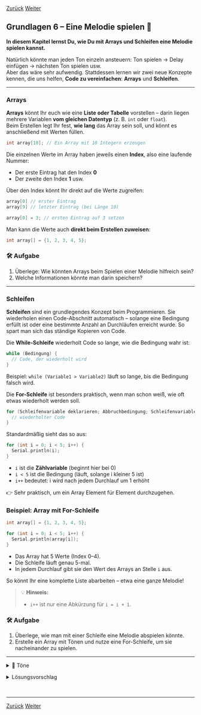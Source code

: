 <link rel="stylesheet" href="assets/css/custom.css?v=2">

<div class="nav-container">
  <a href="Grundlagen5" class="button">Zurück</a>
  <a href="Sensoren1" class="button">Weiter</a>
</div>

## Grundlagen 6 – Eine Melodie spielen 🎵

**In diesem Kapitel lernst Du, wie Du mit Arrays und Schleifen eine Melodie spielen kannst.**

Natürlich könnte man jeden Ton einzeln ansteuern: Ton spielen → Delay einfügen → nächsten Ton spielen usw.  
Aber das wäre sehr aufwendig. Stattdessen lernen wir zwei neue Konzepte kennen, die uns helfen, **Code zu vereinfachen**: **Arrays** und **Schleifen**.

---

### Arrays

**Arrays** könnt Ihr euch wie eine **Liste oder Tabelle** vorstellen – darin liegen mehrere Variablen **vom gleichen Datentyp** (z. B. `int` oder `float`).  
Beim Erstellen legt Ihr fest, **wie lang** das Array sein soll, und könnt es anschließend mit Werten füllen.

```cpp
int array[10]; // Ein Array mit 10 Integern erzeugen
```

Die einzelnen Werte im Array haben jeweils einen **Index**, also eine laufende Nummer:  
- Der erste Eintrag hat den Index **0**  
- Der zweite den Index **1** usw.  

Über den Index könnt Ihr direkt auf die Werte zugreifen:

```cpp
array[0] // erster Eintrag
array[9] // letzter Eintrag (bei Länge 10)

array[0] = 3; // ersten Eintrag auf 3 setzen
```

Man kann die Werte auch **direkt beim Erstellen zuweisen**:

```cpp
int array[] = {1, 2, 3, 4, 5};
```

<div class="aufgabe">
<h3>🛠️ Aufgabe</h3>
<ol>
  <li>Überlege: Wie könnten Arrays beim Spielen einer Melodie hilfreich sein?</li>
  <li>Welche Informationen könnte man darin speichern?</li>
</ol>
</div>

---

### Schleifen

**Schleifen** sind ein grundlegendes Konzept beim Programmieren. Sie wiederholen einen Code-Abschnitt automatisch – solange eine Bedingung erfüllt ist oder eine bestimmte Anzahl an Durchläufen erreicht wurde. So spart man sich das ständige Kopieren von Code.  

Die **While-Schleife** wiederholt Code so lange, wie die Bedingung wahr ist:

```cpp
while (Bedingung) {
  // Code, der wiederholt wird
}
```

Beispiel: `while (Variable1 > Variable2)` läuft so lange, bis die Bedingung falsch wird.  

Die **For-Schleife** ist besonders praktisch, wenn man schon weiß, wie oft etwas wiederholt werden soll.  

```cpp
for (Schleifenvariable deklarieren; Abbruchbedingung; Schleifenvariable anpassen) {
  // wiederholter Code
}
```

Standardmäßig sieht das so aus:  

```cpp
for (int i = 0; i < 5; i++) {
  Serial.println(i);
}
```

- `i` ist die **Zählvariable** (beginnt hier bei 0)  
- `i < 5` ist die Bedingung (läuft, solange i kleiner 5 ist)  
- `i++` bedeutet: i wird nach jedem Durchlauf um 1 erhöht  

👉 Sehr praktisch, um ein Array Element für Element durchzugehen.  

### Beispiel: Array mit For-Schleife

```cpp
int array[] = {1, 2, 3, 4, 5};

for (int i = 0; i < 5; i++) {
  Serial.println(array[i]);
}
```

- Das Array hat 5 Werte (Index 0–4).  
- Die Schleife läuft genau 5-mal.  
- In jedem Durchlauf gibt sie den Wert des Arrays an Stelle `i` aus.  

So könnt Ihr eine komplette Liste abarbeiten – etwa eine ganze Melodie!  

> 💡 **Hinweis:**  
> - `i++` ist nur eine Abkürzung für `i = i + 1`.

<div class="aufgabe">
<h3>🛠️ Aufgabe</h3>
<ol>
  <li>Überlege, wie man mit einer Schleife eine Melodie abspielen könnte.</li>
  <li>Erstelle ein Array mit Tönen und nutze eine For-Schleife, um sie nacheinander zu spielen.</li>
</ol>
</div>

---


<details>
  <summary>🎵 Töne</summary>
  <pre><code class="language-cpp">
/*************************************************
   Public Constants
 *************************************************/

#define NOTE_B0 31
#define NOTE_C1 33
#define NOTE_CS1 35
#define NOTE_D1 37
#define NOTE_DS1 39
#define NOTE_E1 41
#define NOTE_F1 44
#define NOTE_FS1 46
#define NOTE_G1 49
#define NOTE_GS1 52
#define NOTE_A1 55
#define NOTE_AS1 58
#define NOTE_B1 62
#define NOTE_C2 65
#define NOTE_CS2 69
#define NOTE_D2 73
#define NOTE_DS2 78
#define NOTE_E2 82
#define NOTE_F2 87
#define NOTE_FS2 93
#define NOTE_G2 98
#define NOTE_GS2 104
#define NOTE_A2 110
#define NOTE_AS2 117
#define NOTE_B2 123
#define NOTE_C3 131
#define NOTE_CS3 139
#define NOTE_D3 147
#define NOTE_DS3 156
#define NOTE_E3 165
#define NOTE_F3 175
#define NOTE_FS3 185
#define NOTE_G3 196
#define NOTE_GS3 208
#define NOTE_A3 220
#define NOTE_AS3 233
#define NOTE_B3 247
#define NOTE_C4 262
#define NOTE_CS4 277
#define NOTE_D4 294
#define NOTE_DS4 311
#define NOTE_E4 330
#define NOTE_F4 349
#define NOTE_FS4 370
#define NOTE_G4 392
#define NOTE_GS4 415
#define NOTE_A4 440
#define NOTE_AS4 466
#define NOTE_B4 494
#define NOTE_C5 523
#define NOTE_CS5 554
#define NOTE_D5 587
#define NOTE_DS5 622
#define NOTE_E5 659
#define NOTE_F5 698
#define NOTE_FS5 740
#define NOTE_G5 784
#define NOTE_GS5 831
#define NOTE_A5 880
#define NOTE_AS5 932
#define NOTE_B5 988
#define NOTE_C6 1047
#define NOTE_CS6 1109
#define NOTE_D6 1175
#define NOTE_DS6 1245
#define NOTE_E6 1319
#define NOTE_F6 1397
#define NOTE_FS6 1480
#define NOTE_G6 1568
#define NOTE_GS6 1661
#define NOTE_A6 1760
#define NOTE_AS6 1865
#define NOTE_B6 1976
#define NOTE_C7 2093
#define NOTE_CS7 2217
#define NOTE_D7 2349
#define NOTE_DS7 2489
#define NOTE_E7 2637
#define NOTE_F7 2794
#define NOTE_FS7 2960
#define NOTE_G7 3136
#define NOTE_GS7 3322
#define NOTE_A7 3520
#define NOTE_AS7 3729
#define NOTE_B7 3951
#define NOTE_C8 4186
#define NOTE_CS8 4435
#define NOTE_D8 4699
#define NOTE_DS8 4978
</code></pre></details>

<details>
  <summary>Lösungsvorschlag</summary>
  <pre><code class="language-cpp">
#define tonePin 3
    
void setup() {
  pinMode(tone_PIN, OUTPUT);
}

void loop () {    
  float melodie[] = {261.63, 293.66, 349.23, 293.66, 392.00, 392.00, 349.23};
  
  for (int i = 0; i < 6; i++) {
          tone(tone_PIN, melodie[i]);
          delay(1000);
  }
}
</code></pre></details>

<p class="spacing-1">&nbsp;</p> 

---

<div class="nav-container">
  <a href="Grundlagen5" class="button">Zurück</a>
  <a href="Sensoren1" class="button">Weiter</a>
</div>


